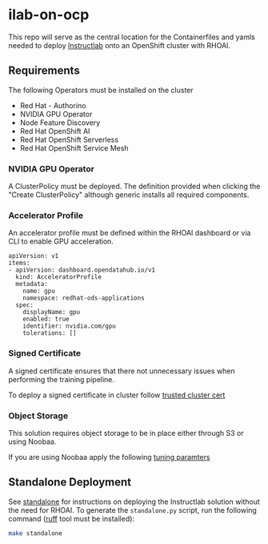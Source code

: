 # ilab-on-ocp

This repo will serve as the central location for the Containerfiles and yamls needed to deploy [Instructlab](https://instructlab.ai/) onto an OpenShift cluster with RHOAI.

## Requirements
The following Operators must be installed on the cluster

* Red Hat - Authorino
* NVIDIA GPU Operator
* Node Feature Discovery
* Red Hat OpenShift AI
* Red Hat OpenShift Serverless
* Red Hat OpenShift Service Mesh

### NVIDIA GPU Operator
A ClusterPolicy must be deployed. The definition provided when clicking the "Create ClusterPolicy" although generic installs all required components.

### Accelerator Profile
An accelerator profile must be defined within the RHOAI dashboard or via CLI to enable GPU acceleration.

```
apiVersion: v1
items:
- apiVersion: dashboard.opendatahub.io/v1
  kind: AcceleratorProfile
  metadata:
    name: gpu
    namespace: redhat-ods-applications
  spec:
    displayName: gpu
    enabled: true
    identifier: nvidia.com/gpu
    tolerations: []
```

### Signed Certificate
A signed certificate ensures that there not unnecessary issues when performing the training pipeline.

To deploy a signed certificate in cluster follow [trusted cluster cert](signed-certificate/README.md)

### Object Storage
This solution requires object storage to be in place either through S3 or using Noobaa.

If you are using Noobaa apply the following [tuning paramters](noobaa/README.md)

## Standalone Deployment

See [standalone](standalone/README.md) for instructions on deploying the Instructlab solution
without the need for RHOAI.
To generate the `standalone.py` script, run the following command ([ruff](https://docs.astral.sh/ruff/installation/) tool must be installed):

```bash
make standalone
```
